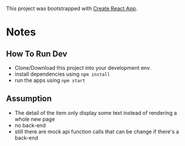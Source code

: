 This project was bootstrapped with [Create React App](https://github.com/facebookincubator/create-react-app).

# Notes #

## How To Run Dev ##
* Clone/Download this project into your development env.
* install dependencies using `npm install`
* run the apps using `npm start`

## Assumption ##
* The detail of the item only display some text instead of rendering a whole new page
* no back-end
* still there are mock api function calls that can be change if there's a back-end
